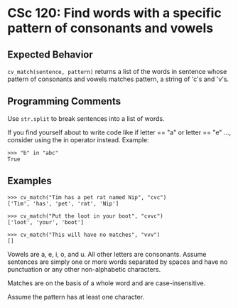 # CSc 120: Find words with a specific pattern of consonants and vowels

## Expected Behavior
`cv_match(sentence, pattern)` returns a list of the words in sentence whose pattern of consonants and vowels matches pattern, a string of 'c's and 'v's.

## Programming Comments
Use `str.split` to break sentences into a list of words.

If you find yourself about to write code like if letter == "a" or letter == "e" ..., consider using the in operator instead. Example:
```
>>> "b" in "abc"
True
```

## Examples

```
>>> cv_match("Tim has a pet rat named Nip", "cvc")
['Tim', 'has', 'pet', 'rat', 'Nip']

>>> cv_match("Put the loot in your boot", "cvvc")
['loot', 'your', 'boot']

>>> cv_match("This will have no matches", "vvv")
[]
```

Vowels are a, e, i, o, and u. All other letters are consonants. Assume sentences are simply one or more words separated by spaces and have no punctuation or any other non-alphabetic characters.

Matches are on the basis of a whole word and are case-insensitive.

Assume the pattern has at least one character.

